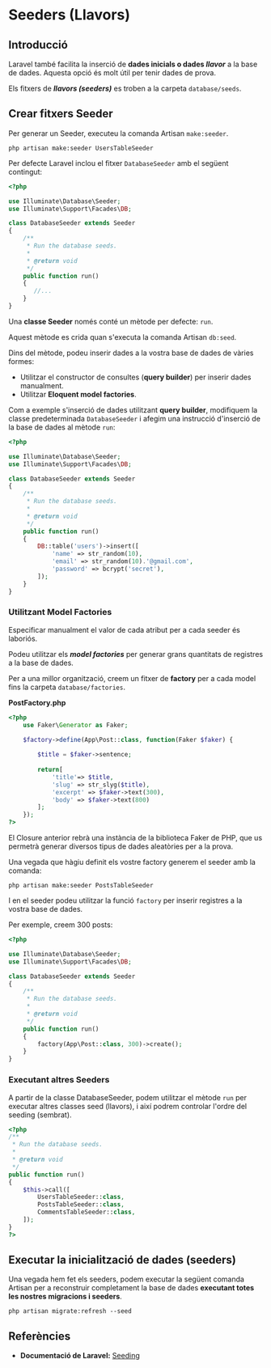 # Seeders (Llavors)

## Introducció

Laravel també facilita la inserció de **dades inicials o dades _llavor_** a la base de dades. Aquesta opció és molt útil per tenir dades de prova.

Els fitxers de **_llavors (seeders)_** es troben a la carpeta `database/seeds`. 

## Crear fitxers Seeder

Per generar un Seeder, executeu la comanda Artisan `make:seeder`. 

  `php artisan make:seeder UsersTableSeeder`

Per defecte Laravel inclou el fitxer `DatabaseSeeder` amb el següent contingut:

```php
<?php

use Illuminate\Database\Seeder;
use Illuminate\Support\Facades\DB;

class DatabaseSeeder extends Seeder
{
    /**
     * Run the database seeds.
     *
     * @return void
     */
    public function run()
    {
       //...
    }
}
```


Una **classe Seeder** només conté un mètode per defecte: `run`. 

Aquest mètode es crida quan s'executa la comanda Artisan `db:seed`. 

Dins del mètode, podeu inserir dades a la vostra base de dades de vàries formes:
*  Utilitzar el constructor de consultes (**query builder**) per inserir dades manualment.
*  Utilitzar **Eloquent model factories**.

Com a exemple s'inserció de dades utilitzant **query builder**, modifiquem la classe predeterminada  `DatabaseSeeder` i afegim una instrucció d'inserció de la base de dades al mètode `run`:

```php
<?php

use Illuminate\Database\Seeder;
use Illuminate\Support\Facades\DB;

class DatabaseSeeder extends Seeder
{
    /**
     * Run the database seeds.
     *
     * @return void
     */
    public function run()
    {
        DB::table('users')->insert([
            'name' => str_random(10),
            'email' => str_random(10).'@gmail.com',
            'password' => bcrypt('secret'),
        ]);
    }
}
```


### Utilitzant Model Factories

Especificar manualment el valor de cada atribut per a cada seeder és laboriós.

Podeu utilitzar els **_model factories_** per generar grans quantitats de registres a la base de dades. 

Per a una millor organització, creem un fitxer de **factory** per a cada model fins la carpeta `database/factories`. 

**PostFactory.php**
```php
<?php
    use Faker\Generator as Faker;
    
    $factory->define(App\Post::class, function(Faker $faker) {

        $title = $faker->sentence;
        
        return[
            'title'=> $title,
            'slug' => str_slyg($title),
            'excerpt' => $faker->text(300),
            'body' => $faker->text(800)
        ];
    });
?>
```


El  Closure anterior rebrà una instància de la biblioteca Faker de PHP, que us permetrà generar diversos tipus de dades aleatòries per a la prova.

Una vegada que hàgiu definit els vostre factory generem el seeder amb la comanda:

  `php artisan make:seeder PostsTableSeeder`

I en el seeder podeu utilitzar la funció `factory` per inserir registres a la vostra base de dades.

Per exemple, creem 300 posts:

```php
<?php

use Illuminate\Database\Seeder;
use Illuminate\Support\Facades\DB;

class DatabaseSeeder extends Seeder
{
    /**
     * Run the database seeds.
     *
     * @return void
     */
    public function run()
    {
        factory(App\Post::class, 300)->create();
    }
}
```

### Executant altres Seeders

A partir de la classe DatabaseSeeder, podem utilitzar el mètode `run` per executar altres classes seed (llavors), i així podrem controlar l'ordre del seeding (sembrat).

```php
<?php
/**
 * Run the database seeds.
 *
 * @return void
 */
public function run()
{
    $this->call([
        UsersTableSeeder::class,
        PostsTableSeeder::class,
        CommentsTableSeeder::class,
    ]);
}
?>
```

## Executar la inicialització de dades (seeders)

Una vegada hem fet els seeders, podem executar la següent comanda Artisan per a reconstruir completament la base de dades **executant totes les nostres migracions i seeders**.

  `php artisan migrate:refresh --seed`

## Referències

* **Documentació de Laravel:** [Seeding](https://laravel.com/docs/5.7/seeding)
